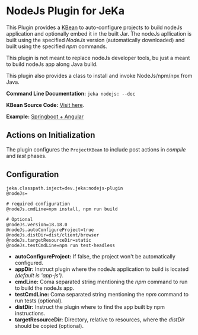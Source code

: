 # NodeJs Plugin for JeKa

This Plugin provides a [KBean](src/dev/jeka/plugins/nodejs/NodeJsKBean.java) to auto-configure projects to build nodeJs application and optionally 
embed it in the built Jar. The nodeJs apllication is built using the specified *NodeJs* version (automatically downloaded) 
and built using the specified *npm* commands.

This plugin is not meant to replace nodeJs developer tools, bu just a meant to build nodeJs app 
along Java build.

This plugin also provides a class to install and invoke NodeJs/npm/npx from Java.

**Command Line Documentation:** `jeka nodejs: --doc`

**KBean Source Code:** [Visit here](src/dev/jeka/plugins/nodejs/NodeJsKBean.java).

**Example:** [Springboot + Angular](https://github.com/jeka-dev/demo-project-springboot-angular/tree/master)

## Actions on Initialization

The plugin configures the `ProjectKBean` to include post actions in *compile* and *test* phases.

## Configuration

```properties
jeka.classpath.inject=dev.jeka:nodejs-plugin
@nodeJs=

# required configuration
@nodeJs.cmdLine=npm install, npm run build

# Optional 
@nodeJs.version=18.18.0
@nodeJs.autoConfigureProject=true
@nodeJs.distDir=dist/client/browser
@nodeJs.targetResourceDir=static
@nodeJs.testCmdLine=npm run test-headless
```

- **autoConfigureProject:** If false, the project won't be automatically configured.
- **appDir:** Instruct plugin where the nodeJs application to build is located *(default is 'app-js')*.
- **cmdLine:** Coma separated string mentioning the *npm* command to run to build the nodeJs app.
- **testCmdLine:** Coma separated string mentioning the *npm* command to run tests (optional).
- **distDir:** Instruct the plugin where to find the app built by npm instructions.
- **targetResourceDir:** Directory, relative to resources, where the *distDir* should be copied (optional).